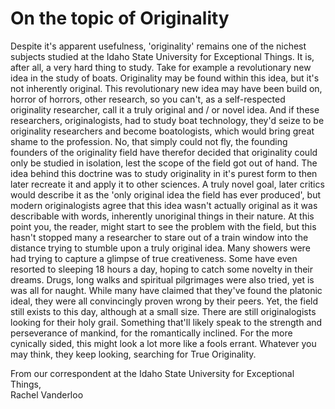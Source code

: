 # On the topic of Originality

Despite it's apparent usefulness, 'originality' remains one of the nichest subjects studied at the Idaho State University for Exceptional Things.
It is, after all, a very hard thing to study.
Take for example a revolutionary new idea in the study of boats.
Originality may be found within this idea, but it's not inherently original.
This revolutionary new idea may have been build on, horror of horrors, other research, so you can't, as a self-respected originality researcher, call it a truly original and / or novel idea.
And if these researchers, originalogists, had to study boat technology, they'd seize to be originality researchers and become boatologists, which would bring great shame to the profession.
No, that simply could not fly, the founding founders of the originality field have therefor decided that originality could only be studied in isolation, lest the scope of the field got out of hand.
The idea behind this doctrine was to study originality in it's purest form to then later recreate it and apply it to other sciences.
A truly novel goal, later critics would describe it as the 'only original idea the field has ever produced', but modern originalogists agree that this idea wasn't actually original as it was describable with words, inherently unoriginal things in their nature.
At this point you, the reader, might start to see the problem with the field, but this hasn't stopped many a researcher to stare out of a train window into the distance trying to stumble upon a truly original idea.
Many showers were had trying to capture a glimpse of true creativeness.
Some have even resorted to sleeping 18 hours a day, hoping to catch some novelty in their dreams.
Drugs, long walks and spiritual pilgrimages were also tried, yet is was all for naught.
While many have claimed that they've found the platonic ideal, they were all convincingly proven wrong by their peers.
Yet, the field still exists to this day, although at a small size.
There are still originalogists looking for their holy grail.
Something that'll likely speak to the strength and perseverance of mankind, for the romantically inclined.
For the more cynically sided, this might look a lot more like a fools errant.
Whatever you may think, they keep looking, searching for True Originality.  

From our correspondent at the Idaho State University for Exceptional Things,  
Rachel Vanderloo
